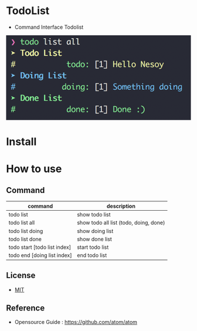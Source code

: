 # TodoList
- Command Interface Todolist

![No image](/image.png)

# Install

# How to use
## Command
command | description
--- | ---
todo list | show todo list
todo list all | show todo all list (todo, doing, done)
todo list doing | show doing list 
todo list done | show done list 
todo start [todo list index] | start todo list
todo end [doing list index] | end todo list



## License
- [MIT](/LICENSE.md)

## Reference
- Opensource Guide : <https://github.com/atom/atom>